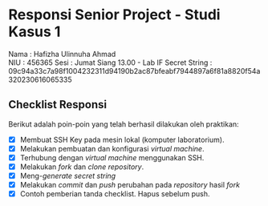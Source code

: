 # Responsi Senior Project - Studi Kasus 1

Nama : Hafizha Ulinnuha Ahmad  
NIU : 456365
Sesi : Jumat Siang 13.00 - Lab IF
Secret String : 09c94a33c7a98f1004232311d94190b2ac87bfeabf7944897a6f81a8820f54a320230616065335

## Checklist Responsi

Berikut adalah poin-poin yang telah berhasil dilakukan oleh praktikan:

- [x] Membuat SSH Key pada mesin lokal (komputer laboratorium).
- [x] Melakukan pembuatan dan konfigurasi _virtual machine_.
- [x] Terhubung dengan _virtual machine_ menggunakan SSH.
- [x] Melakukan _fork_ dan _clone_ _repository_.
- [x] Meng-_generate_ _secret string_
- [x] Melakukan _commit_ dan _push_ perubahan pada _repository_ hasil _fork_
- [x] Contoh pemberian tanda checklist. Hapus sebelum push.
